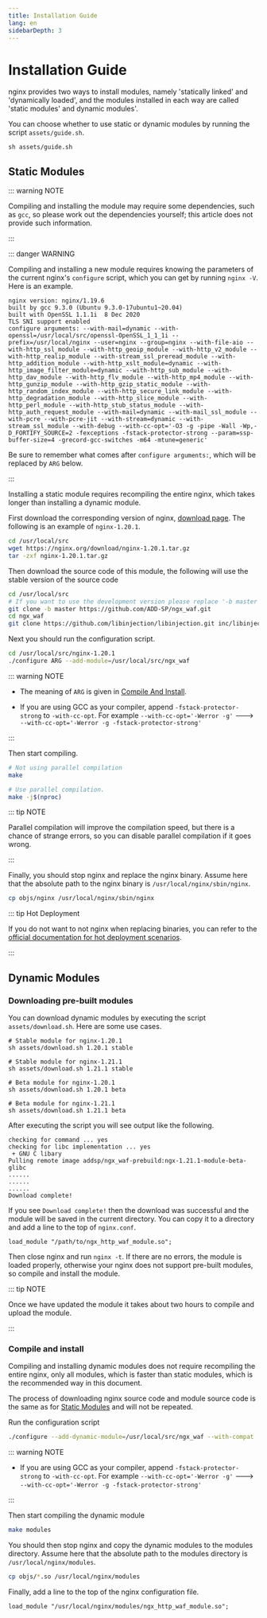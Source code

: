```yaml
---
title: Installation Guide
lang: en
sidebarDepth: 3
---
```


# Installation Guide

nginx provides two ways to install modules, namely 'statically linked' and 'dynamically loaded', and the modules installed in each way are called 'static modules' and dynamic modules'.

You can choose whether to use static or dynamic modules by running the script `assets/guide.sh`.

```shell
sh assets/guide.sh
```


## Static Modules

::: warning NOTE

Compiling and installing the module may require some dependencies, 
such as `gcc`, 
so please work out the dependencies yourself; this article does not provide such information.

:::

::: danger WARNING

Compiling and installing a new module requires knowing the parameters of the current nginx's `configure` script, 
which you can get by running `nginx -V`.
Here is an example.

```
nginx version: nginx/1.19.6
built by gcc 9.3.0 (Ubuntu 9.3.0-17ubuntu1~20.04)
built with OpenSSL 1.1.1i  8 Dec 2020
TLS SNI support enabled
configure arguments: --with-mail=dynamic --with-openssl=/usr/local/src/openssl-OpenSSL_1_1_1i --prefix=/usr/local/nginx --user=nginx --group=nginx --with-file-aio --with-http_ssl_module --with-http_geoip_module --with-http_v2_module --with-http_realip_module --with-stream_ssl_preread_module --with-http_addition_module --with-http_xslt_module=dynamic --with-http_image_filter_module=dynamic --with-http_sub_module --with-http_dav_module --with-http_flv_module --with-http_mp4_module --with-http_gunzip_module --with-http_gzip_static_module --with-http_random_index_module --with-http_secure_link_module --with-http_degradation_module --with-http_slice_module --with-http_perl_module --with-http_stub_status_module --with-http_auth_request_module --with-mail=dynamic --with-mail_ssl_module --with-pcre --with-pcre-jit --with-stream=dynamic --with-stream_ssl_module --with-debug --with-cc-opt='-O3 -g -pipe -Wall -Wp,-D_FORTIFY_SOURCE=2 -fexceptions -fstack-protector-strong --param=ssp-buffer-size=4 -grecord-gcc-switches -m64 -mtune=generic'
```

Be sure to remember what comes after `configure arguments:`, which will be replaced by `ARG` below.

:::


Installing a static module requires recompiling the entire nginx, which takes longer than installing a dynamic module.

First download the corresponding version of nginx, [download page](http://nginx.org/en/download.html).
The following is an example of `nginx-1.20.1`.

```sh
cd /usr/local/src
wget https://nginx.org/download/nginx-1.20.1.tar.gz
tar -zxf nginx-1.20.1.tar.gz
```

Then download the source code of this module, the following will use the stable version of the source code

```sh
cd /usr/local/src
# If you want to use the development version please replace '-b master' with '-b dev'.
git clone -b master https://github.com/ADD-SP/ngx_waf.git
cd ngx_waf
git clone https://github.com/libinjection/libinjection.git inc/libinjection
```

Next you should run the configuration script.

```sh
cd /usr/local/src/nginx-1.20.1
./configure ARG --add-module=/usr/local/src/ngx_waf
```

::: warning NOTE

* The meaning of `ARG` is given in [Compile And Install](#compile-and-install).

* If you are using GCC as your compiler, append `-fstack-protector-strong` to `-with-cc-opt`.
For example `--with-cc-opt='-Werror -g'` ---> `--with-cc-opt='-Werror -g -fstack-protector-strong'`

:::

Then start compiling.

```sh
# Not using parallel compilation
make

# Use parallel compilation.
make -j$(nproc)
```

::: tip NOTE

Parallel compilation will improve the compilation speed, but there is a chance of strange errors, 
so you can disable parallel compilation if it goes wrong.

:::

Finally, you should stop nginx and replace the nginx binary.
Assume here that the absolute path to the nginx binary is `/usr/local/nginx/sbin/nginx`.

```sh
cp objs/nginx /usr/local/nginx/sbin/nginx
```

::: tip Hot Deployment

If you do not want to not nginx when replacing binaries, you can refer to the [official documentation for hot deployment scenarios](http://nginx.org/en/docs/control.html).

:::

## Dynamic Modules

### Downloading pre-built modules

You can download dynamic modules by executing the script `assets/download.sh`. Here are some use cases.

```shell
# Stable module for nginx-1.20.1
sh assets/download.sh 1.20.1 stable

# Stable module for nginx-1.21.1
sh assets/download.sh 1.21.1 stable

# Beta module for nginx-1.20.1
sh assets/download.sh 1.20.1 beta

# Beta module for nginx-1.21.1
sh assets/download.sh 1.21.1 beta
```

After executing the script you will see output like the following.

```
checking for command ... yes
checking for libc implementation ... yes
 + GNU C libary
Pulling remote image addsp/ngx_waf-prebuild:ngx-1.21.1-module-beta-glibc
......
......
......
Download complete!
```

If you see ``Download complete!`` then the download was successful and the module will be saved in the current directory.
You can copy it to a directory and add a line to the top of `nginx.conf`.

```nginx
load_module "/path/to/ngx_http_waf_module.so";
```

Then close nginx and run `nginx -t`. If there are no errors, the module is loaded properly, otherwise your nginx does not support pre-built modules, so compile and install the module.


::: tip NOTE

Once we have updated the module it takes about two hours to compile and upload the module.

:::

### Compile and install

Compiling and installing dynamic modules does not require recompiling the entire nginx, 
only all modules, which is faster than static modules, 
which is the recommended way in this document.

The process of downloading nginx source code and module source code is the same as for [Static Modules](#static-modules) and will not be repeated.

Run the configuration script

```sh
./configure --add-dynamic-module=/usr/local/src/ngx_waf --with-compat
```

::: warning NOTE

* If you are using GCC as your compiler, append `-fstack-protector-strong` to `-with-cc-opt`.
For example `--with-cc-opt='-Werror -g'` ---> `--with-cc-opt='-Werror -g -fstack-protector-strong'`

:::

Then start compiling the dynamic module

```sh
make modules
```

You should then stop nginx and copy the dynamic modules to the modules directory.
Assume here that the absolute path to the modules directory is `/usr/local/nginx/modules`.

```sh
cp objs/*.so /usr/local/nginx/modules
```

Finally, add a line to the top of the nginx configuration file.

```vim
load_module "/usr/local/nginx/modules/ngx_http_waf_module.so";
```